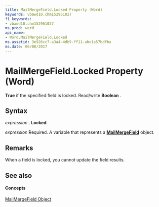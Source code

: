 ```yaml
---
title: MailMergeField.Locked Property (Word)
keywords: vbawd10.chm152961027
f1_keywords:
- vbawd10.chm152961027
ms.prod: word
api_name:
- Word.MailMergeField.Locked
ms.assetid: 3e926cc7-a3a4-4db9-ff11-abc1a57bdfba
ms.date: 06/08/2017
---
```



# MailMergeField.Locked Property (Word)

 **True** if the specified field is locked. Read/write **Boolean** .


## Syntax

 _expression_ . **Locked**

 _expression_ Required. A variable that represents a **[MailMergeField](Word.MailMergeField.md)** object.


## Remarks

When a field is locked, you cannot update the field results.


## See also


#### Concepts


[MailMergeField Object](Word.MailMergeField.md)

